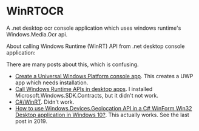 # WinRTOCR

A .net desktop ocr console application which uses windows runtime's Windows.Media.Ocr api.

About calling Windows Runtime (WinRT) API from .net desktop console application:

There are many posts about this, which is confusing.

* [Create a Universal Windows Platform console app](https://docs.microsoft.com/zh-cn/windows/uwp/launch-resume/console-uwp). This creates a UWP app which needs installation.
* [Call Windows Runtime APIs in desktop apps](https://docs.microsoft.com/zh-cn/windows/apps/desktop/modernize/desktop-to-uwp-enhance). I installed Microsoft.Windows.SDK.Contracts, but it didn't not work.
* [C#/WinRT](https://github.com/microsoft/cswinrt/blob/master/README.md). Didn't work.
* [How to use Windows.Devices.Geolocation API in a C# WinForm Win32 Desktop application in Windows 10?](https://social.msdn.microsoft.com/Forums/windows/en-US/40b4f86d-b6d5-430e-a235-7fc003dec4c4/how-to-use-windowsdevicesgeolocation-api-in-a-c-winform-win32-desktop-application-in-windows-10). This actually works. See the last post in 2019.




